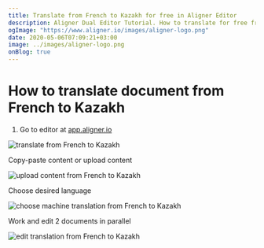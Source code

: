 ```yaml
---
title: Translate from French to Kazakh for free in Aligner Editor
description: Aligner Dual Editor Tutorial. How to translate for free from French to Kazakh. Aligner is multilingual document management platform. 
ogImage: "https://www.aligner.io/images/aligner-logo.png"
date: 2020-05-06T07:09:21+03:00
image: ../images/aligner-logo.png
onBlog: true
---
```


# How to translate document from French to Kazakh

1. Go to editor at [app.aligner.io](https://app.aligner.io "Aligner App web page")

![translate from French to Kazakh](../aligner-blank-editor.png "translate from French to Kazakh")

Copy-paste content or upload content

![upload content from French to Kazakh](../aligner-uploaded-document.png "upload content from French to Kazakh")

Choose desired language

![choose machine translation from French to Kazakh](../aligner-language-dropdown.png "choose machine translation from French to Kazakh")

Work and edit 2 documents in parallel

![edit translation from French to Kazakh](../aligner-double-sitded-editor.png "edit translation from French to Kazakh")

